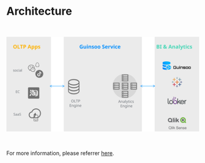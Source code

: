 # Architecture

<br/>

![architecture](../public/guinsoo-architecture.svg)


<br/>

For more information, please referrer [here](https://guinsoolab.github.io/glab/).